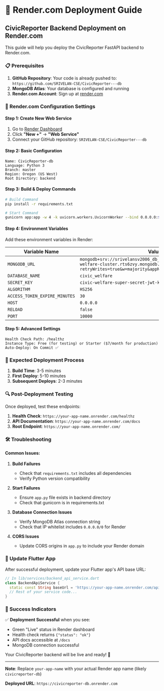 # 🚀 Render.com Deployment Guide

## CivicReporter Backend Deployment on Render.com

This guide will help you deploy the CivicReporter FastAPI backend to Render.com.

### 📋 Prerequisites

1. **GitHub Repository**: Your code is already pushed to: `https://github.com/SRIVELAN-CSE/CivicReporter---db`
2. **MongoDB Atlas**: Your database is configured and running
3. **Render.com Account**: Sign up at [render.com](https://render.com)

### 🔧 Render.com Configuration Settings

#### **Step 1: Create New Web Service**
1. Go to [Render Dashboard](https://dashboard.render.com)
2. Click **"New +"** → **"Web Service"**
3. Connect your GitHub repository: `SRIVELAN-CSE/CivicReporter---db`

#### **Step 2: Basic Configuration**
```
Name: CivicReporter-db
Language: Python 3
Branch: master
Region: Oregon (US West)
Root Directory: backend
```

#### **Step 3: Build & Deploy Commands**
```bash
# Build Command
pip install -r requirements.txt

# Start Command  
gunicorn app:app -w 4 -k uvicorn.workers.UvicornWorker --bind 0.0.0.0:$PORT
```

#### **Step 4: Environment Variables**
Add these environment variables in Render:

| Variable Name | Value |
|---------------|--------|
| `MONGODB_URL` | `mongodb+srv://srivelansv2006_db_user:9YxxIF6TGmNQEsNg@civic-welfare-cluster.rts6zvy.mongodb.net/?retryWrites=true&w=majority&appName=civic-welfare-cluster` |
| `DATABASE_NAME` | `civic_welfare` |
| `SECRET_KEY` | `civic-welfare-super-secret-jwt-key-2025-production` |
| `ALGORITHM` | `HS256` |
| `ACCESS_TOKEN_EXPIRE_MINUTES` | `30` |
| `HOST` | `0.0.0.0` |
| `RELOAD` | `false` |
| `PORT` | `10000` |

#### **Step 5: Advanced Settings**
```
Health Check Path: /healthz
Instance Type: Free (for testing) or Starter ($7/month for production)
Auto-Deploy: On Commit ✅
```

### 🎯 Expected Deployment Process

1. **Build Time**: 3-5 minutes
2. **First Deploy**: 5-10 minutes  
3. **Subsequent Deploys**: 2-3 minutes

### 🔍 Post-Deployment Testing

Once deployed, test these endpoints:

1. **Health Check**: `https://your-app-name.onrender.com/healthz`
2. **API Documentation**: `https://your-app-name.onrender.com/docs`
3. **Root Endpoint**: `https://your-app-name.onrender.com/`

### 🛠️ Troubleshooting

#### Common Issues:

1. **Build Failures**
   - Check that `requirements.txt` includes all dependencies
   - Verify Python version compatibility

2. **Start Failures**  
   - Ensure `app.py` file exists in backend directory
   - Check that gunicorn is in requirements.txt

3. **Database Connection Issues**
   - Verify MongoDB Atlas connection string
   - Check that IP whitelist includes `0.0.0.0/0` for Render

4. **CORS Issues**
   - Update CORS origins in `app.py` to include your Render domain

### 📱 Update Flutter App

After successful deployment, update your Flutter app's API base URL:

```dart
// In lib/services/backend_api_service.dart
class BackendApiService {
  static const String baseUrl = 'https://your-app-name.onrender.com/api';
  // Rest of your service code...
}
```

### 🎉 Success Indicators

✅ **Deployment Successful** when you see:
- Green "Live" status in Render dashboard
- Health check returns `{"status": "ok"}`
- API docs accessible at `/docs`
- MongoDB connection successful

Your CivicReporter backend will be live and ready! 🚀

---

**Note**: Replace `your-app-name` with your actual Render app name (likely `civicreporter-db`)

**Deployed URL**: `https://civicreporter-db.onrender.com`